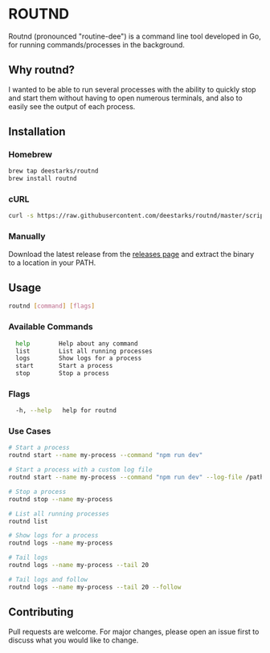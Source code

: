 # ROUTND

Routnd (pronounced "routine-dee") is a command line tool developed in Go, for running commands/processes in the background.

## Why routnd?
I wanted to be able to run several processes with the ability to quickly stop and start them without having to open numerous terminals, and also to easily see the output of each process.

## Installation

### Homebrew
```bash
brew tap deestarks/routnd
brew install routnd
```

### cURL
```bash
curl -s https://raw.githubusercontent.com/deestarks/routnd/master/scripts/install.sh | bash
```

### Manually
Download the latest release from the [releases page](https://github.com/deestarks/routnd/releases) and extract the binary to a location in your PATH.

## Usage
```bash
routnd [command] [flags]
```

### Available Commands
```bash
  help        Help about any command
  list        List all running processes
  logs        Show logs for a process
  start       Start a process
  stop        Stop a process
```

### Flags
```bash
  -h, --help   help for routnd
```

### Use Cases
```bash
# Start a process
routnd start --name my-process --command "npm run dev"

# Start a process with a custom log file
routnd start --name my-process --command "npm run dev" --log-file /path/to/log/file.log

# Stop a process
routnd stop --name my-process

# List all running processes
routnd list

# Show logs for a process
routnd logs --name my-process

# Tail logs
routnd logs --name my-process --tail 20

# Tail logs and follow
routnd logs --name my-process --tail 20 --follow
```

## Contributing
Pull requests are welcome. For major changes, please open an issue first to discuss what you would like to change.


